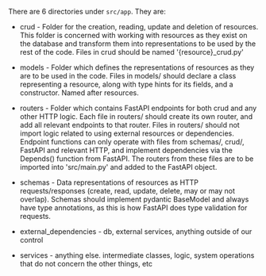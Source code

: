 There are 6 directories under `src/app`. They are:
* crud - Folder for the creation, reading, update and deletion of resources. This folder is concerned with working with resources as they exist on the database and transform them into representations to be used by the rest of the code. Files in crud should be named '{resource}\_crud.py'

* models - Folder which defines the representations of resources as they are to be used in the code. Files in models/ should declare a class representing a resource, along with type hints for its fields, and a constructor. Named after resources. 

* routers - Folder which contains FastAPI endpoints for both crud and any other HTTP logic. Each file in routers/ should create its own router, and add all relevant endpoints to that router. Files in routers/ should not import logic related to using external resources or dependencies.  Endpoint functions can only operate with files from schemas/, crud/, FastAPI and relevant HTTP, and implement dependencies via the Depends() function from FastAPI. The routers from these files are to be imported into 'src/main.py' and added to the FastAPI object.

* schemas - Data representations of resources as HTTP requests/responses (create, read, update, delete, may or may not overlap). Schemas should implement pydantic BaseModel and always have type annotations, as this is how FastAPI does type validation for requests.

* external_dependencies - db, external services, anything outside of our control

* services - anything else. intermediate classes, logic, system operations that do not concern the other things, etc

